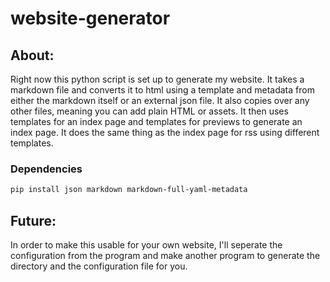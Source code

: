 # website-generator

## About:
Right now this python script is set up to generate my website. It takes a markdown file and converts it to html using a template and metadata from either the markdown itself or an external json file. It also copies over any other files, meaning you can add plain HTML or assets. It then uses templates for an index page and templates for previews to generate an index page. It does the same thing as the index page for rss using different templates.

### Dependencies

```bash
pip install json markdown markdown-full-yaml-metadata
```

## Future:
  In order to make this usable for your own website, I'll seperate the configuration from the program and make another program to generate the directory and the configuration file for you. 
